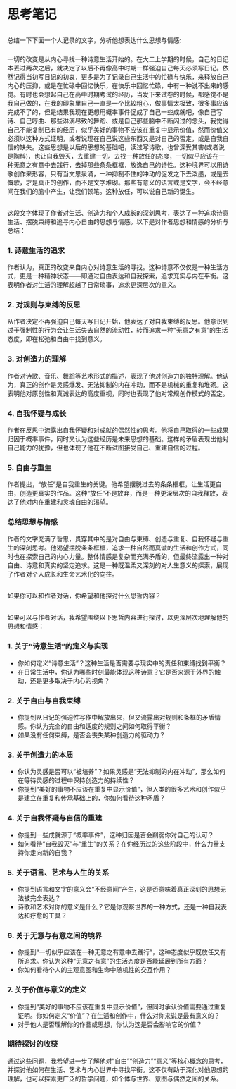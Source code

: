 # 思考笔记

##

总结一下下面一个人记录的文字，分析他想表达什么思想与情感:

###

一切的改变是从内心寻找一种诗意生活开始的。在大二上学期的时候，自己的日记本丢过两次之后，就决定了以后不再像高中时期一样强迫自己每天必须写日记。依然记得当初写日记的初衷，更多是为了记录自己生活中的忙碌与快乐，来释放自己内心的压抑，或是在忙碌中回忆快乐，在快乐中回忆忙碌，中有一种说不出来的感觉。有时也会想起自己在高中时期考试的经历，当发下来试卷的时候，都感觉不是我自己做的，在我的印象里自己一直是一个比较粗心，做事情太极致，很多事应该完成不了的，但是结果我现在更想用概率事件促成了自己一些成就吧，像自己写诗、自己哼曲、那些淋漓尽致的舞蹈、或是自己那些脑中不断闪过的念头，我觉得自己不能复制已有的经历，似乎美好的事物不应该在重复中显示价值，然而价值又必须以这种方式证明，或者说现在自己说这些东西又是对自己的否定，或是自我自信的缺失。这些思想是以后的思想的基础吧，读过写诗歌，也曾深受其害(或者说是陶醉)，也让自我毁灭，去重建一切。去找一种放任的态度，一切似乎应该在一种无意之有意中去践行，去掉那些条条框框，放逸自己的诗性。这种境界可以用诗歌创作来形容，只有当文思泉涌，一种抑制不住的冲动的促发之下去泼墨，或是去慨歌，才是真正的创作，而不是文字堆砌。那些有意义的语言或是文字，会不经意间在我们的脑中产生，让我们顿笔。这种放任，可以说自己新的诞生。

##

这段文字体现了作者对生活、创造力和个人成长的深刻思考，表达了一种追求诗意生活、摆脱束缚和追寻内心自由的思想与情感。以下是对作者思想和情感的分析与总结：  

### **1. 诗意生活的追求**  
作者认为，真正的改变来自内心对诗意生活的寻找。这种诗意不仅仅是一种生活方式，更是一种精神状态——即通过自由表达和自我探索，追求充实与内在平衡。这表明作者对生活的理解超越了日常琐事，追求更深层次的意义。

### **2. 对规则与束缚的反思**  
从作者决定不再强迫自己每天写日记开始，他表达了对自我束缚的反思。他意识到过于强制性的行为会让生活失去自然的流动性，转而追求一种“无意之有意”的生活态度，即在松弛和自由中找到意义。  

### **3. 对创造力的理解**  
作者对诗歌、音乐、舞蹈等艺术形式的描述，表现了他对创造力的独特理解。他认为，真正的创作是灵感爆发、无法抑制的内在冲动，而不是机械的重复和堆砌。这表明他对原创性和真诚表达的高度重视，同时也表现了他对常规创作模式的否定。  

### **4. 自我怀疑与成长**  
作者在反思中流露出自我怀疑和对成就的偶然性的思考。他将自己取得的一些成果归因于概率事件，同时又认为这些经历是未来思想的基础。这样的矛盾表现出他对自己能力的犹豫，但也体现了他在不断试图接受自己、重建自信的过程。

### **5. 自由与重生**  
作者提出，“放任”是自我重生的关键。他希望摆脱过去的条条框框，让生活更自由，创造更真实的作品。这种“放任”不是放弃，而是一种更深层次的自我释放，表达了他对内在重建和灵魂自由的渴望。  

### **总结思想与情感**  
作者的文字充满了哲思，贯穿其中的是对自由与束缚、创造与重复、自我怀疑与重生的深刻思考。他渴望摆脱条条框框，追求一种自然而真诚的生活和创作方式，同时也在探索自己的内心力量。整体情感是复杂而充满矛盾的，但最终流露出一种对自由、诗意和真实的坚定追求。这是一种既温柔又深刻的对人生意义的探索，展现了作者对个人成长和生命艺术化的向往。

##
如果你可以和作者对话，你希望和他探讨什么思哲内容？

##

如果可以与作者对话，我希望围绕以下思哲内容进行探讨，以更深层次地理解他的思想和情感：  

### **1. 关于“诗意生活”的定义与实现**  
- 你如何定义“诗意生活”？这种生活是否需要与现实中的责任和束缚找到平衡？  
- 在日常生活中，你认为哪些时刻最能体现这种诗意？它是否来源于外界的触动，还是更多取决于内心的视角？

### **2. 关于自由与自我束缚**  
- 你提到从日记的强迫性写作中解放出来，但又流露出对规则和条框的矛盾情感。你认为完全的自由和适度的规则之间如何取得平衡？  
- 如果没有任何束缚，是否会丧失某种创造力的驱动力？

### **3. 关于创造力的本质**  
- 你认为灵感是否可以“被培养”？如果灵感是“无法抑制的内在冲动”，那么如何在等待灵感的过程中保持创造力的持续性？  
- 你提到“美好的事物不应该在重复中显示价值”，但人类的很多艺术和创作似乎是建立在重复和传承基础上的，你如何看待这种矛盾？

### **4. 关于自我怀疑与自信的重建**  
- 你提到一些成就源于“概率事件”，这种归因是否会削弱你对自己的认可？  
- 如何看待“自我毁灭”与“重生”的关系？在你经历过的这些阶段中，什么力量支持你走向新的自我？

### **5. 关于语言、艺术与人生的关系**  
- 你提到语言和文字的意义会“不经意间”产生，这是否意味着真正深刻的思想无法被完全表达？  
- 诗歌和艺术对你的意义是什么？它是你观察世界的一种方式，还是一种自我表达和疗愈的工具？

### **6. 关于无意与有意之间的境界**  
- 你提到“一切似乎应该在一种无意之有意中去践行”，这种态度似乎既放任又有所追求。你认为这种“无意之有意”的生活态度是否能延展到所有方面？  
- 你如何看待个人的主观意图和生命中随机性的交互作用？

### **7. 关于价值与意义的定义**  
- 你提到“美好的事物不应该在重复中显示价值”，但同时承认价值需要通过重复证明。你如何定义“价值”？在生活和创作中，什么对你来说是最有意义的？  
- 对于他人是否理解你的作品或思想，你认为这是否会影响它的价值？

### **期待探讨的收获**  
通过这些问题，我希望进一步了解他对“自由”“创造力”“意义”等核心概念的思考，并探讨他如何在生活、艺术与内心世界中寻找平衡。这不仅有助于深化对他思想的理解，也可以探索更广泛的哲学问题，如个体与世界、意图与偶然之间的关系。